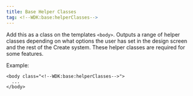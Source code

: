 ```yaml
---
title: Base Helper Classes
tag: <!--WDK:base:helperClasses-->
---
```


Add this as a class on the templates `<body>`. Outputs a range of helper classes depending on what options the user has set in the design screen and the rest of the Create system. These helper classes are required for some features.

Example: 
~~~
<body class="<!--WDK:base:helperClasses-->">
  ...
</body>
~~~
